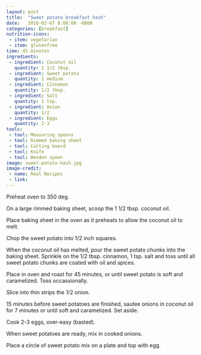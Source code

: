 ```yaml
---
layout: post
title:  "Sweet potato breakfast hash"
date:   2016-02-07 8:08:00 -0800
categories: [breakfast]
nutrition-icons:
 - item: vegetarian
 - item: glutenfree
time: 45 minutes
ingredients:
 - ingredient: Coconut oil
   quantity: 1 1/2 tbsp.
 - ingredient: Sweet potato
   quantity: 1 medium
 - ingredient: Cinnamon
   quantity: 1/2 tbsp.
 - ingredient: Salt
   quantity: 1 tsp.
 - ingredient: Onion
   quantity: 1/2
 - ingredient: Eggs
   quantity: 2-3
tools:
 - tool: Measuring spoons
 - tool: Rimmed baking sheet
 - tool: Cutting board
 - tool: Knife
 - tool: Wooden spoon
image: sweet-potato-hash.jpg
image-credit: 
 - name: Real Recipes
 - link: 
---
```


Preheat oven to 350 deg.

On a large rimmed baking sheet, scoop the <span>1 1/2 tbsp. coconut oil.</span> 

Place baking sheet in the oven as it preheats to allow the coconut oil to melt.

Chop the sweet potato into 1/2 inch squares.

When the coconut oil has melted, pour the sweet potato chunks into the baking sheet. Sprinkle on the <span>1/2 tbsp. cinnamon,</span> <span>1 tsp. salt</span> and toss until all sweet potato chunks are coated with oil and spices.

Place in oven and roast for 45 minutes, or until sweet potato is soft and caramelized. Toss occassionally.

Slice into thin strips the <span>1/2 onion.</span> 

15 minutes before sweet potatoes are finished, sautee onions in coconut oil for 7 minutes or until soft and caramelized. Set aside. 

Cook 2-3 eggs, over-easy (basted).

When sweet potatoes are ready, mix in cooked onions. 

Place a circle of sweet potato mix on a plate and top with egg.